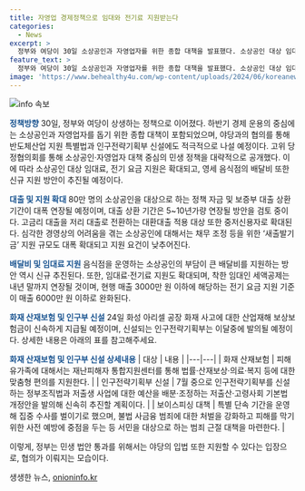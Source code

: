 ```yaml
---
title: 자영업 경제정책으로 임대와 전기료 지원받는다
categories:
  - News
excerpt: >
  정부와 여당이 30일 소상공인과 자영업자를 위한 종합 대책을 발표했다. 소상공인 대상 임대료, 전기 요금 지원 확대와 영세 음식점의 배달비 지원 등이 추진되며, 반도체산업 지원 특별법과 인구전략기획부 신설에도 협치를 모색 중이다. 또한 화성 아리셀 공장 화재로 피해를 입은 사람들에 대한 지원책도 발표되었다. 민생 법안 통과를 위해 야당의 입법도 지원할 의향을 밝혀 활발한 협의가 이뤄지고 있다.
feature_text: >
  정부와 여당이 30일 소상공인과 자영업자를 위한 종합 대책을 발표했다. 소상공인 대상 임대료, 전기 요금 지원 확대와 영세 음식점의 배달비 지원 등이 추진되며, 반도체산업 지원 특별법과 인구전략기획부 신설에도 협치를 모색 중이다. 또한 화성 아리셀 공장 화재로 피해를 입은 사람들에 대한 지원책도 발표되었다. 민생 법안 통과를 위해 야당의 입법도 지원할 의향을 밝혀 활발한 협의가 이뤄지고 있다.
image: 'https://www.behealthy4u.com/wp-content/uploads/2024/06/koreanews.jpg'
---
```


<p><img src="https://www.behealthy4u.com/wp-content/uploads/2024/06/koreanews.jpg" alt="info 속보" /></p>

<p><b><span style="color: #1a5490;">정책방향</span></b>
30일, 정부와 여당이 상생하는 정책으로 이어졌다. 하반기 경제 운용의 중심에는 소상공인과 자영업자를 돕기 위한 종합 대책이 포함되었으며, 야당과의 협의를 통해 반도체산업 지원 특별법과 인구전략기획부 신설에도 적극적으로 나설 예정이다. 고위 당정협의회를 통해 소상공인·자영업자 대책 중심의 민생 정책을 대략적으로 공개했다. 이에 따라 소상공인 대상 임대료, 전기 요금 지원은 확대되고, 영세 음식점의 배달비 또한 신규 지원 방안이 추진될 예정이다.</p>

<p><b><span style="color: #1a5490;">대출 및 지원 확대</span></b>
80만 명의 소상공인을 대상으로 하는 정책 자금 및 보증부 대출 상환 기간이 대폭 연장될 예정이며, 대출 상환 기간은 5~10년가량 연장될 방안을 검토 중이다. 고금리 대출을 저리 대출로 전환하는 대환대출 적용 대상 또한 중저신용자로 확대된다. 심각한 경영상의 어려움을 겪는 소상공인에 대해서는 채무 조정 등을 위한 ‘새출발기금’ 지원 규모도 대폭 확대되고 지원 요건이 낮추어진다.</p>

<p><b><span style="color: #1a5490;">배달비 및 임대료 지원</span></b>
음식점을 운영하는 소상공인의 부담이 큰 배달비를 지원하는 방안 역시 신규 추진된다. 또한, 임대료·전기료 지원도 확대되며, 착한 임대인 세액공제는 내년 말까지 연장될 것이며, 현행 매출 3000만 원 이하에 해당하는 전기 요금 지원 기준이 매출 6000만 원 이하로 완화된다.</p>

<p><b><span style="color: #1a5490;">화재 산재보험 및 인구부 신설</span></b>
24일 화성 아리셀 공장 화재 사고에 대한 산업재해 보상보험금이 신속하게 지급될 예정이며, 신설되는 인구전략기획부는 이달중에 발의될 예정이다. 
상세한 내용은 아래의 표를 참고해주세요.</p>

<p><b><span style="color: #1a5490;">화재 산재보험 및 인구부 신설 상세내용</span></b>
| 대상 | 내용 |
|---|---|
| 화재 산재보험 | 피해 유가족에 대해서는 재난피해자 통합지원센터를 통해 법률‧산재보상‧의료‧복지 등에 대한 맞춤형 편의를 지원한다. |
| 인구전략기획부 신설 | 7월 중으로 인구전략기획부를 신설하는 정부조직법과 저출생 사업에 대한 예산을 배분·조정하는 저출산·고령사회 기본법 개정안을 발의해 신속히 추진할 계획이다. |
| 보이스피싱 대책 | 특별 단속 기간을 운영해 집중 수사를 벌이기로 했으며, 불법 사금융 범죄에 대한 처벌을 강화하고 피해를 막기 위한 사전 예방에 중점을 두는 등 서민을 대상으로 하는 범죄 근절 대책을 마련한다. |</p>

<p>이렇게, 정부는 민생 법안 통과를 위해서는 야당의 입법 또한 지원할 수 있다는 입장으로, 협의가 이뤄지는 모습이다.</p>
생생한 뉴스, <a href="https://onioninfo.kr" rel="dofollow">onioninfo.kr</a>


